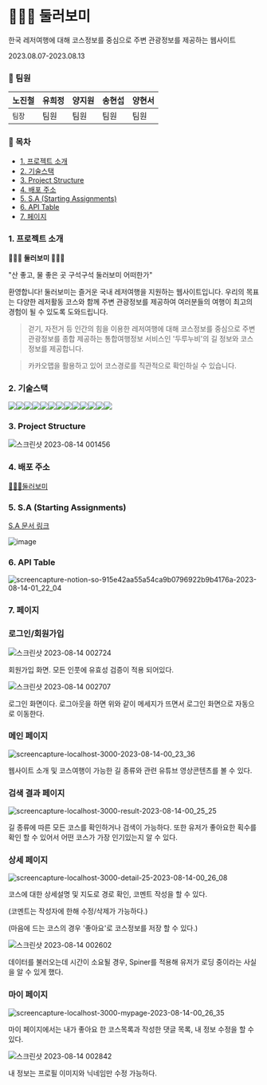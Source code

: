 # 🚵🏻‍♂️ 둘러보미

한국 레저여행에 대해 코스정보를 중심으로 주변 관광정보를 제공하는 웹사이트

2023.08.07-2023.08.13

### 🧷 팀원

| 노진철 | 유희정 | 양지원 | 송현섭 | 양현서 |
| ------ | ------ | ------ | ------ | ------ |
| `팀장` | 팀원   | 팀원   | 팀원   | 팀원   |

### 🧷 목차

- [1. 프로젝트 소개](#1-프로젝트-소개)
- [2. 기술스택](#2-기술스택)
- [3. Project Structure](#3-project-structure)
- [4. 배포 주소](#4-배포-주소)
- [5. S.A (Starting Assignments)](#5-sa-starting-assignments)
- [6. API Table](#6-api-table)
- [7. 페이지](#7-페이지)

### 1. 프로젝트 소개

**🚵🏻‍♂️ 둘러보미 🚵🏻‍♂️** 

"산 좋고, 물 좋은 곳 구석구석 둘러보미 어떠한가"

환영합니다! 둘러보미는 즐거운 국내 레저여행을 지원하는 웹사이트입니다. 우리의 목표는 다양한 레저활동 코스와 함께 주변 관광정보를 제공하여 여러분들의 여행이 최고의 경험이 될 수 있도록 도와드립니다.

> 걷기, 자전거 등 인간의 힘을 이용한 레저여행에 대해 코스정보를 중심으로 주변 관광정보를 종합 제공하는 통합여행정보 서비스인 '두루누비'의 길 정보와 코스 정보를 제공합니다.

> 카카오맵을 활용하고 있어 코스경로를 직관적으로 확인하실 수 있습니다.

### 2. 기술스택

<img src="https://img.shields.io/badge/html-E34F26?style=for-the-badge&logo=html5&logoColor=white"><img src="https://img.shields.io/badge/typescript-3178C6?style=for-the-badge&logo=typescript&logoColor=white"><img src="https://img.shields.io/badge/react-61DAFB?style=for-the-badge&logo=react&logoColor=white"><img src="https://img.shields.io/badge/reactquery-FF4154?style=for-the-badge&logo=reactquery&logoColor=white"><img src="https://img.shields.io/badge/reactrouterdom-CA4245?style=for-the-badge&logo=reactrouter&logoColor=white"><img src="https://img.shields.io/badge/ZUSTAND-764ABC?style=for-the-badge&logo=&logoColor=white"><img src="https://img.shields.io/badge/git-F05032?style=for-the-badge&logo=git&logoColor=white"><img src="https://img.shields.io/badge/antdesign-0170FE?style=for-the-badge&logo=antdesign&logoColor=white"><img src="https://img.shields.io/badge/styledcomponents-DB7093?style=for-the-badge&logo=styledcomponents&logoColor=white"><img src="https://img.shields.io/badge/firebase-FFCA28?style=for-the-badge&logo=firebase&logoColor=white"><img src="https://img.shields.io/badge/axios-5A29E4?style=for-the-badge&logo=axios&logoColor=white"><img src="https://img.shields.io/badge/kakaomap-FFCD00?style=for-the-badge&logo=kakao&logoColor=white"><img src="https://img.shields.io/badge/jsonSever-000000?style=for-the-badge&logo=json&logoColor=white">

### 3. Project Structure

![스크린샷 2023-08-14 001456](https://github.com/jinoc-git/dulleo-bomi/assets/130683029/0861c964-3136-45b8-8cef-db3b3e209fda)

### 4. 배포 주소

[🚵🏻‍♂️둘러보미](https://dulleo-bomi.vercel.app/)

### 5. S.A (Starting Assignments)

[S.A 문서 링크](https://www.notion.so/d057779341f94f5d92d1105cbcccabe4?pvs=4)

![image](https://github.com/setItUpLater/comeit/assets/130683029/0c2eef05-5ab8-43c5-9be1-39265ec622fc)

### 6. API Table

![screencapture-notion-so-915e42aa55a54ca9b0796922b9b4176a-2023-08-14-01_22_04](https://github.com/jinoc-git/dulleo-bomi/assets/130683029/164d6909-9f02-4008-8d28-1c4eb3e41ca0)

### 7. 페이지

### 로그인/회원가입

![스크린샷 2023-08-14 002724](https://github.com/jinoc-git/dulleo-bomi/assets/130683029/52f84349-7aa2-46b3-a374-67f41dde56d8)

회원가입 화면. 모든 인풋에 유효성 검증이 적용 되어있다.

![스크린샷 2023-08-14 002707](https://github.com/jinoc-git/dulleo-bomi/assets/130683029/63a561a9-3498-4bdc-803c-013c36b6e59e)

로그인 화면이다. 로그아웃을 하면 위와 같이 메세지가 뜨면서 로그인 화면으로 자동으로 이동한다.

### 메인 페이지

![screencapture-localhost-3000-2023-08-14-00_23_36](https://github.com/jinoc-git/dulleo-bomi/assets/130683029/3febc61d-3f42-49c8-9899-e9f43296b3c4)

웹사이트 소개 및 코스여행이 가능한 길 종류와 관련 유튜브 영상콘텐츠를 볼 수 있다.

### 검색 결과 페이지

![screencapture-localhost-3000-result-2023-08-14-00_25_25](https://github.com/jinoc-git/dulleo-bomi/assets/130683029/531bd4e3-4f81-41f8-8d70-26010de39416)

길 종류에 따른 모든 코스를 확인하거나 검색이 가능하다.
또한 유저가 좋아요한 획수를 확인 할 수 있어서 어떤 코스가 가장 인기있는지 알 수 있다.

### 상세 페이지

![screencapture-localhost-3000-detail-25-2023-08-14-00_26_08](https://github.com/jinoc-git/dulleo-bomi/assets/130683029/aada3b61-6c81-47fb-ad80-27a726753f54)

코스에 대한 상세설명 및 지도로 경로 확인, 코멘트 작성을 할 수 있다.

(코멘트는 작성자에 한해 수정/삭제가 가능하다.)

(마음에 드는 코스의 경우 '좋아요'로 코스정보를 저장 할 수 있다.)

![스크린샷 2023-08-14 002602](https://github.com/jinoc-git/dulleo-bomi/assets/130683029/793ed7a2-0b12-417f-8bee-c58ddb4928d1)

데이터를 불러오는데 시간이 소요될 경우, Spiner를 적용해 유저가 로딩 중이라는 사실을 알 수 있게 했다.

### 마이 페이지

![screencapture-localhost-3000-mypage-2023-08-14-00_26_35](https://github.com/jinoc-git/dulleo-bomi/assets/130683029/9614be0c-7303-4120-8e75-a9be8e62434d)

마이 페이지에서는 내가 좋아요 한 코스목록과 작성한 댓글 목록, 내 정보 수정을 할 수 있다.

![스크린샷 2023-08-14 002842](https://github.com/jinoc-git/dulleo-bomi/assets/130683029/806a3642-f027-45a2-bb67-06feb7cac332)

내 정보는 프로필 이미지와 닉네임만 수정 가능하다.
